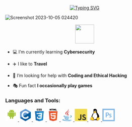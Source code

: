 <p align="center">
<a href="https://git.io/typing-svg"><img src="https://readme-typing-svg.demolab.com?font=Arial&weight=100&size=19&duration=4997&pause=1000&color=F72068&center=true&random=false&width=435&lines=Hello+there%2C+I'm+Jessica;I'm+learning+Cybersecurity+Analyst;Welcome+to+my+journey!!" alt="Typing SVG" /></a>
</p>

<img width="1000" alt="Screenshot 2023-10-05 024420" src="https://github.com/Jenovia02/Jenovia02/assets/134729946/0c978c1f-ee84-43e9-87be-216c81a5dd1c">
</p>

<p align="center">
 <img src="https://github.com/Jenovia02/Jenovia02/assets/134729946/add11566-517d-4d45-b8f7-6945867496d8)"  width="60" height="60"/>
</p>


- 💻 I’m currently learning **Cybersecurity**

- ✈️ I like to **Travel**

- 🤝 I’m looking for help with **Coding and Ethical Hacking**

- 🎭 Fun fact **I occasionally play games**


</p>

<h3 align="left">Languages and Tools:</h3>
<p align="left"> <a href="https://developer.android.com" target="_blank" rel="noreferrer"> <img src="https://raw.githubusercontent.com/devicons/devicon/master/icons/android/android-original-wordmark.svg" alt="android" width="40" height="40"/> </a> <a href="https://www.cprogramming.com/" target="_blank" rel="noreferrer"> <img src="https://raw.githubusercontent.com/devicons/devicon/master/icons/c/c-original.svg" alt="c" width="40" height="40"/> </a> <a href="https://www.w3schools.com/css/" target="_blank" rel="noreferrer"> <img src="https://raw.githubusercontent.com/devicons/devicon/master/icons/css3/css3-original-wordmark.svg" alt="css3" width="40" height="40"/> </a> <a href="https://www.w3.org/html/" target="_blank" rel="noreferrer"> <img src="https://raw.githubusercontent.com/devicons/devicon/master/icons/html5/html5-original-wordmark.svg" alt="html5" width="40" height="40"/> </a> <a href="https://www.java.com" target="_blank" rel="noreferrer"> <img src="https://raw.githubusercontent.com/devicons/devicon/master/icons/java/java-original.svg" alt="java" width="40" height="40"/> </a> <a href="https://developer.mozilla.org/en-US/docs/Web/JavaScript" target="_blank" rel="noreferrer"> <img src="https://raw.githubusercontent.com/devicons/devicon/master/icons/javascript/javascript-original.svg" alt="javascript" width="40" height="40"/> </a> <a href="https://www.linux.org/" target="_blank" rel="noreferrer"> <img src="https://raw.githubusercontent.com/devicons/devicon/master/icons/linux/linux-original.svg" alt="linux" width="40" height="40"/> </a> <a href="https://www.photoshop.com/en" target="_blank" rel="noreferrer"> <img src="https://raw.githubusercontent.com/devicons/devicon/master/icons/photoshop/photoshop-line.svg" alt="photoshop" width="40" height="40"/> </a> </p>

